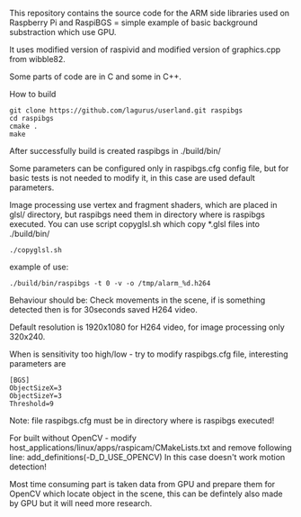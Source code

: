 This repository contains the source code for the ARM side libraries used on Raspberry Pi
and RaspiBGS = simple example of basic background substraction which use GPU.

It uses modified version of raspivid and modified version of graphics.cpp from wibble82.

Some parts of code are in C and some in C++.

How to build

	git clone https://github.com/lagurus/userland.git raspibgs
	cd raspibgs
	cmake .
	make


After successfully build is created raspibgs in ./build/bin/

Some parameters can be configured only in raspibgs.cfg config file, but for basic tests is not needed to modify it, in this case are used default parameters.

Image processing use vertex and fragment shaders, which are placed in glsl/ directory, but raspibgs need them in directory where is raspibgs executed. You can use script copyglsl.sh which copy *.glsl files into ./build/bin/

	./copyglsl.sh


example of use:

	./build/bin/raspibgs -t 0 -v -o /tmp/alarm_%d.h264

Behaviour should be: Check movements in the scene, if is something detected then is for 30seconds saved H264 video.

Default resolution is 1920x1080 for H264 video, for image processing only 320x240.
	
When is sensitivity too high/low - try to modify raspibgs.cfg file, interesting parameters are
	
	[BGS]
	ObjectSizeX=3
	ObjectSizeY=3
	Threshold=9
		
Note: file raspibgs.cfg must be in directory where is raspibgs executed!

For built without OpenCV - modify host_applications/linux/apps/raspicam/CMakeLists.txt and remove following line: add_definitions(-D_D_USE_OPENCV)
In this case doesn't work motion detection!

Most time consuming part is taken data from GPU and prepare them for OpenCV which locate object in the scene, this can be defintely also made by GPU but it will need more research.



